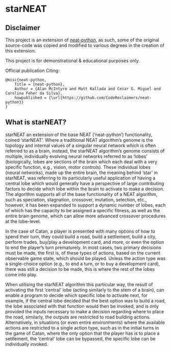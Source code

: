 # starNEAT

## Disclaimer 
This project is an extension of [neat-python](https://neat-python.readthedocs.io/en/latest/#), as such, some of the original source-code was copied and modified to various degrees in the creation of this extension.

This project is for demonstrational & educational purposes only.

Official publication Citing:

    @misc{neat-python,  
        Title = {neat-python},  
        Author = {Alan McIntyre and Matt Kallada and Cesar G. Miguel and Carolina Feher da Silva},  
        howpublished = {\url{https://github.com/CodeReclaimers/neat-python}}   
    }

## What is starNEAT?
starNEAT an extension of the base NEAT (‘neat-python’) functionality, coined ‘starNEAT’. Where a traditional NEAT algorithm’s genome is the topology and internal values of a singular neural network which is often referred to as a brain, instead, the starNEAT algorithm’s genome consists of multiple, individually evolving neural networks referred to as ‘lobes’ (biologically, lobes are sections of the brain which each deal with a very specific function, e.g., vision, motor controls). These individual lobes (neural networks), made up the entire brain, the meaning behind ‘star’ in starNEAT, was referring to its particularly useful application of having a central lobe which would generally have a perspective of large contributing factors to decide which lobe within the brain to activate to make a decision. The algorithm supports all of the base functionality of a NEAT algorithm, such as speciation, stagnation, crossover, mutation, selection, etc., however, it has been expanded to support a dynamic number of lobes, each of which has the capacity to be assigned a specific fitness, as well as the entire brain genome, which can allow more advanced crossover procedures at the lobe-level.
 

In the case of Catan, a player is presented with many options of how to spend their turn, they could build a road, build a settlement, build a city, perform trades, buy/play a development card, and more, or even the option to end the player’s turn prematurely. In most cases, two primary decisions must be made, the first is, of these types of actions, based on the current observable game state, which should be played. Unless the action type was a single-choice option (e.g., to end a turn, or to buy a development card), there was still a decision to be made, this is where the rest of the lobes come into play. 
 

When utilising the starNEAT algorithm this particular way, the result of activating the first ‘central’ lobe (acting similarly to the stem of a brain), can enable a program to decide which specific lobe to activate next, for example, if the central lobe decided that the best option was to build a road, the lobe associated with that function would then be invoked, and is only provided the inputs necessary to make a decision regarding where to place the road, similarly, the outputs are restricted to road building actions. Alternatively, in situations (or even entire environments) where the available actions are restricted to a single action type, such as in the initial turns in the game of Catan, where the only option that the player has is to place a settlement, the ‘central’ lobe can be bypassed, the specific lobe can be individually invoked.  
